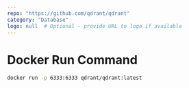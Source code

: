 ```yaml
---
repo: "https://github.com/qdrant/qdrant"
category: "Database"
logo: null  # Optional - provide URL to logo if available
---
```


# Docker Run Command

```bash
docker run -p 6333:6333 qdrant/qdrant:latest
```
